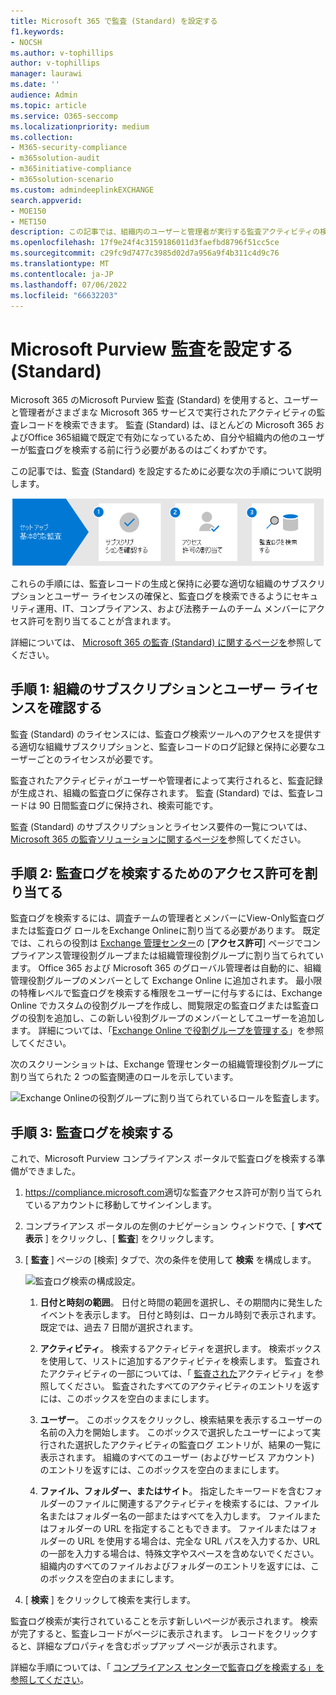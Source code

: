 ```yaml
---
title: Microsoft 365 で監査 (Standard) を設定する
f1.keywords:
- NOCSH
ms.author: v-tophillips
author: v-tophillips
manager: laurawi
ms.date: ''
audience: Admin
ms.topic: article
ms.service: O365-seccomp
ms.localizationpriority: medium
ms.collection:
- M365-security-compliance
- m365solution-audit
- m365initiative-compliance
- m365solution-scenario
ms.custom: admindeeplinkEXCHANGE
search.appverid:
- MOE150
- MET150
description: この記事では、組織内のユーザーと管理者が実行する監査アクティビティの検索を開始できるように、監査 (Standard) を設定する方法について説明します。
ms.openlocfilehash: 17f9e24f4c3159186011d3faefbd8796f51cc5ce
ms.sourcegitcommit: c29fc9d7477c3985d02d7a956a9f4b311c4d9c76
ms.translationtype: MT
ms.contentlocale: ja-JP
ms.lasthandoff: 07/06/2022
ms.locfileid: "66632203"
---
```

# <a name="set-up-microsoft-purview-audit-standard"></a>Microsoft Purview 監査を設定する (Standard)

Microsoft 365 のMicrosoft Purview 監査 (Standard) を使用すると、ユーザーと管理者がさまざまな Microsoft 365 サービスで実行されたアクティビティの監査レコードを検索できます。 監査 (Standard) は、ほとんどの Microsoft 365 およびOffice 365組織で既定で有効になっているため、自分や組織内の他のユーザーが監査ログを検索する前に行う必要があるのはごくわずかです。

この記事では、監査 (Standard) を設定するために必要な次の手順について説明します。

![監査 (Standard) を設定する手順。](../media/BasicAuditingWorkflow.png)

これらの手順には、監査レコードの生成と保持に必要な適切な組織のサブスクリプションとユーザー ライセンスの確保と、監査ログを検索できるようにセキュリティ運用、IT、コンプライアンス、および法務チームのチーム メンバーにアクセス許可を割り当てることが含まれます。

詳細については、 [Microsoft 365 の監査 (Standard) に関するページを](auditing-solutions-overview.md#audit-standard)参照してください。

## <a name="step-1-verify-organization-subscription-and-user-licensing"></a>手順 1: 組織のサブスクリプションとユーザー ライセンスを確認する

監査 (Standard) のライセンスには、監査ログ検索ツールへのアクセスを提供する適切な組織サブスクリプションと、監査レコードのログ記録と保持に必要なユーザーごとのライセンスが必要です。

監査されたアクティビティがユーザーや管理者によって実行されると、監査記録が生成され、組織の監査ログに保存されます。 監査 (Standard) では、監査レコードは 90 日間監査ログに保持され、検索可能です。

監査 (Standard) のサブスクリプションとライセンス要件の一覧については、 [Microsoft 365 の監査ソリューションに関するページを](auditing-solutions-overview.md#licensing-requirements)参照してください。

## <a name="step-2-assign-permissions-to-search-the-audit-log"></a>手順 2: 監査ログを検索するためのアクセス許可を割り当てる

監査ログを検索するには、調査チームの管理者とメンバーにView-Only監査ログまたは監査ログ ロールをExchange Onlineに割り当てる必要があります。 既定では、これらの役割は <a href="https://go.microsoft.com/fwlink/p/?linkid=2059104" target="_blank">Exchange 管理センター</a>の [**アクセス許可**] ページでコンプライアンス管理役割グループまたは組織管理役割グループに割り当てられています。 Office 365 および Microsoft 365 のグローバル管理者は自動的に、組織管理役割グループのメンバーとして Exchange Online に追加されます。 最小限の特権レベルで監査ログを検索する権限をユーザーに付与するには、Exchange Online でカスタムの役割グループを作成し、閲覧限定の監査ログまたは監査ログの役割を追加し、この新しい役割グループのメンバーとしてユーザーを追加します。 詳細については、「[Exchange Online で役割グループを管理する](/Exchange/permissions-exo/role-groups)」を参照してください。

次のスクリーンショットは、Exchange 管理センターの組織管理役割グループに割り当てられた 2 つの監査関連のロールを示しています。

![Exchange Onlineの役割グループに割り当てられているロールを監査します。](../media/EACAuditRoles.png)

## <a name="step-3-search-the-audit-log"></a>手順 3: 監査ログを検索する

これで、Microsoft Purview コンプライアンス ポータルで監査ログを検索する準備ができました。

1. <https://compliance.microsoft.com>適切な監査アクセス許可が割り当てられているアカウントに移動してサインインします。

2. コンプライアンス ポータルの左側のナビゲーション ウィンドウで、[ **すべて表示** ] をクリックし、[ **監査**] をクリックします。

3. [ **監査** ] ページの [検索] タブで、次の条件を使用して **検索** を構成します。 

   ![監査ログ検索の構成設定。](../media/AuditLogSearchToolMCCCallouts.png)

   1. **日付と時刻の範囲**。 日付と時間の範囲を選択し、その期間内に発生したイベントを表示します。 日付と時刻は、ローカル時刻で表示されます。 既定では、過去 7 日間が選択されます。
  
   2. **アクティビティ**。 検索するアクティビティを選択します。 検索ボックスを使用して、リストに追加するアクティビティを検索します。 監査されたアクティビティの一部については、「 [監査された](search-the-audit-log-in-security-and-compliance.md#audited-activities)アクティビティ」を参照してください。 監査されたすべてのアクティビティのエントリを返すには、このボックスを空白のままにします。
  
   3. **ユーザー**。  このボックスをクリックし、検索結果を表示するユーザーの名前の入力を開始します。 このボックスで選択したユーザーによって実行された選択したアクティビティの監査ログ エントリが、結果の一覧に表示されます。 組織のすべてのユーザー (およびサービス アカウント) のエントリを返すには、このボックスを空白のままにします。
  
   4. **ファイル、フォルダー、またはサイト**。 指定したキーワードを含むフォルダーのファイルに関連するアクティビティを検索するには、ファイル名またはフォルダー名の一部またはすべてを入力します。 ファイルまたはフォルダーの URL を指定することもできます。 ファイルまたはフォルダーの URL を使用する場合は、完全な URL パスを入力するか、URL の一部を入力する場合は、特殊文字やスペースを含めないでください。 組織内のすべてのファイルおよびフォルダーのエントリを返すには、このボックスを空白のままにします。

4. [ **検索** ] をクリックして検索を実行します。

監査ログ検索が実行されていることを示す新しいページが表示されます。 検索が完了すると、監査レコードがページに表示されます。 レコードをクリックすると、詳細なプロパティを含むポップアップ ページが表示されます。

詳細な手順については、「 [コンプライアンス センターで監査ログを検索する」を参照してください](search-the-audit-log-in-security-and-compliance.md)。

